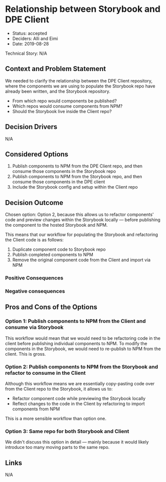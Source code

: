 # Relationship between Storybook and DPE Client

* Status: accepted
* Deciders: Alli and Eimi
* Date: 2019-08-28 

Technical Story: N/A

## Context and Problem Statement

We needed to clarify the relationship between the DPE Client repository, where the components we are using to populate the Storybook repo have already been written, and the Storybook repository. 

+ From which repo would components be published?
+ Which repos would consume components from NPM?
+ Should the Storybook live inside the Client repo? 

## Decision Drivers

N/A

## Considered Options

1. Publish components to NPM from the DPE Client repo, and then consume those components in the Storybook repo
2. Publish components to NPM from the Storybook repo, and then consume those components in the DPE client
3. Include the Storybook config and setup within the Client repo

## Decision Outcome

Chosen option: Option 2, because this allows us to refactor components' code and preview changes within the Storybook locally — before publishing the component to the hosted Storybook and NPM. 

This means that our workflow for populating the Storybook and refactoring the Client code is as follows:

1. Duplicate component code to Storybook repo
2. Publish completed components to NPM
3. Remove the original component code from the Client and import via NPM

### Positive Consequences 

### Negative consequences 

## Pros and Cons of the Options 

### Option 1: Publish components to NPM from the Client and consume via Storybook

This workflow would mean that we would need to be refactoring code in the client before publishing individual components to NPM. To modify the components in the Storybook, we would need to re-publish to NPM from the client. This is gross. 

### Option 2: Publish components to NPM from the Storybook and refactor to consume in the Client

Although this workflow means we are essentially copy-pasting code over from the Client repo to the Storybook, it allows us to:

+ Refactor component code while previewing the Storybook locally
+ Reflect changes to the code in the Client by refactoring to import components from NPM

This is a more sensible workflow than option one. 

### Option 3: Same repo for both Storybook and Client

We didn't discuss this option in detail — mainly because it would likely introduce too many moving parts to the same repo.

## Links 
N/A
